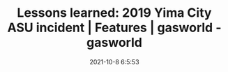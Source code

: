 ---
"title": "Lessons learned: 2019 Yima City ASU incident | Features | gasworld - gasworld"
"date": "2021-10-8 6:5:53"
"feed_name": "GOOGLENEWSINDUSTRIAL"
"feed_website": "https://news.google.com/search?q=industrial%2Bincident&hl=en-US&gl=US&ceid=US:en"
"feed_rss": "https://news.google.com/rss/search?q=industrial%2Bincident&hl=en-US&gl=US&ceid=US:en"
"link": "https://www.gasworld.com/lessons-learned-2019-yima-city-asu-incident/2021908.article"
"source": "{'href': 'https://www.gasworld.com', 'title': 'gasworld'}"
"file": "_posts/2021-1-1-8bc917364af0500bb34929caa5ebfa3c84857f47.md"
"accident": "1"
"drilling": "1"
"dead": "0"
"injured": "0"
"arrested": "0"
"place": "unknown place"
"where": "unknown site"
"causes": "unknown"
"place_uri": "unknown place"
---